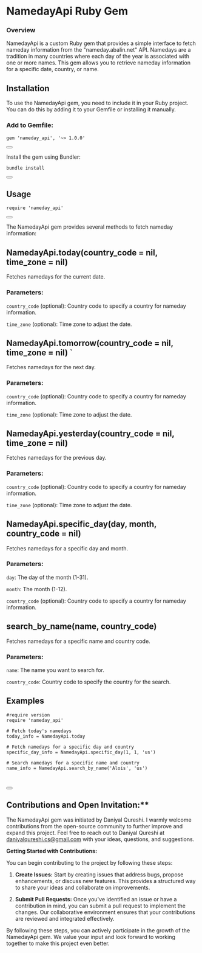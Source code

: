 # NamedayApi Ruby Gem
### Overview
NamedayApi is a custom Ruby gem that provides a simple interface to fetch nameday information from the "nameday.abalin.net" API. Namedays are a tradition in many countries where each day of the year is associated with one or more names. This gem allows you to retrieve nameday information for a specific date, country, or name.

## Installation
To use the NamedayApi gem, you need to include it in your Ruby project. You can do this by adding it to your Gemfile or installing it manually.

### Add to Gemfile:
  <pre><code id="code-block-1">gem 'nameday_api', '~> 1.0.0'</code></pre>
  <button class="btn" data-clipboard-target="#code-block-1"></button>

Install the gem using Bundler:
  <pre><code id="block2">bundle install</code></pre>
  <button class="btn" data-clipboard-target="#block2"></button>

## Usage
  <pre><code id="block3">require 'nameday_api'</code></pre>
  <button class="btn" data-clipboard-target="#block3"></button>

The NamedayApi gem provides several methods to fetch nameday information:
## NamedayApi.today(country_code = nil, time_zone = nil)
Fetches namedays for the current date.

### Parameters:
`country_code` (optional): Country code to specify a country for nameday information.

`time_zone` (optional): Time zone to adjust the date.

## NamedayApi.tomorrow(country_code = nil, time_zone = nil) `
Fetches namedays for the next day.

### Parameters:
`country_code` (optional): Country code to specify a country for nameday information.

`time_zone` (optional): Time zone to adjust the date.

## NamedayApi.yesterday(country_code = nil, time_zone = nil)
Fetches namedays for the previous day.

### Parameters:
`country_code` (optional): Country code to specify a country for nameday information.

`time_zone` (optional): Time zone to adjust the date.

## NamedayApi.specific_day(day, month, country_code = nil)
Fetches namedays for a specific day and month.

### Parameters:
`day`: The day of the month (1-31).

`month`: The month (1-12).

`country_code` (optional): Country code to specify a country for nameday information.

## search_by_name(name, country_code)

Fetches namedays for a specific name and country code.

### Parameters:
`name`: The name you want to search for.

`country_code`: Country code to specify the country for the search.

## Examples

  <pre><code id="block2">#require version 
require 'nameday_api'
      
# Fetch today's namedays
today_info = NamedayApi.today

# Fetch namedays for a specific day and country
specific_day_info = NamedayApi.specific_day(1, 1, 'us')

# Search namedays for a specific name and country
name_info = NamedayApi.search_by_name('Alois', 'us')
      
  </code></pre>
  <button class="btn" data-clipboard-target="#block2"></button>

## Contributions and Open Invitation:**

The NamedayApi gem was initiated by Daniyal Qureshi. I warmly welcome contributions from the open-source community to further improve and expand this project. Feel free to reach out to Daniyal Qureshi at daniyalqureshi.cs@gmail.com with your ideas, questions, and suggestions.

**Getting Started with Contributions:**

You can begin contributing to the project by following these steps:

1. **Create Issues:** Start by creating issues that address bugs, propose enhancements, or discuss new features. This provides a structured way to share your ideas and collaborate on improvements.

2. **Submit Pull Requests:** Once you've identified an issue or have a contribution in mind, you can submit a pull request to implement the changes. Our collaborative environment ensures that your contributions are reviewed and integrated effectively.

By following these steps, you can actively participate in the growth of the NamedayApi gem. We value your input and look forward to working together to make this project even better.
